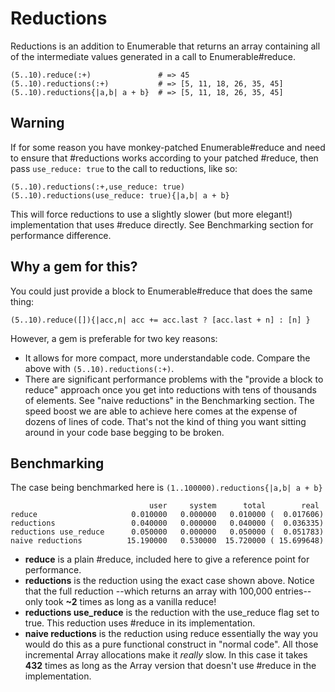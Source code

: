 Reductions
==========

Reductions is an addition to Enumerable that returns
an array containing all of the intermediate values generated in a call
to Enumerable#reduce.

    (5..10).reduce(:+)               # => 45
    (5..10).reductions(:+)           # => [5, 11, 18, 26, 35, 45]
    (5..10).reductions{|a,b| a + b}  # => [5, 11, 18, 26, 35, 45]


Warning
-------

If for some reason you have monkey-patched Enumerable#reduce and need to
ensure that #reductions works according to your patched #reduce, then pass
`use_reduce: true` to the call to reductions, like so:

    (5..10).reductions(:+,use_reduce: true)
    (5..10).reductions(use_reduce: true){|a,b| a + b}

This will force reductions to use a slightly slower (but more elegant!)
implementation that uses #reduce directly. See Benchmarking section for
performance difference.

Why a gem for this?
-------------------

You could just provide a block to Enumerable#reduce that does the same
thing:

    (5..10).reduce([]){|acc,n| acc += acc.last ? [acc.last + n] : [n] }

However, a gem is preferable for two key reasons:

*  It allows for more compact, more understandable code. Compare the above with
   `(5..10).reductions(:+)`.
*  There are significant performance problems with the "provide a block to reduce"
   approach once you get into reductions with tens of thousands of elements. See
   "naive reductions" in the Benchmarking section. The speed boost we are able
   to achieve here comes at the expense of dozens of lines of code.
   That's not the kind of thing you want sitting around in your code base
   begging to be broken.


Benchmarking
------------
The case being benchmarked here is `(1..100000).reductions{|a,b| a + b}`

                                   user     system      total        real
    reduce                     0.010000   0.000000   0.010000 (  0.017606)
    reductions                 0.040000   0.000000   0.040000 (  0.036335)
    reductions use_reduce      0.050000   0.000000   0.050000 (  0.051783)
    naive reductions          15.190000   0.530000  15.720000 ( 15.699648)

* **reduce** is a plain #reduce, included here to give a reference point for performance.
* **reductions** is the reduction using the exact case shown above.
        Notice that the full reduction --which returns an array
        with 100,000 entries-- only took **~2** times as long as a vanilla reduce!
* **reductions use_reduce** is the reduction with the use_reduce flag set to
        true. This reduction uses #reduce in its implementation.
* **naive reductions** is the reduction using reduce essentially the way you
        would do this as a pure functional construct in "normal code".
        All those incremental Array allocations make it _really_ slow.
        In this case it takes **432** times as long as the Array version that
        doesn't use #reduce in the implementation.
